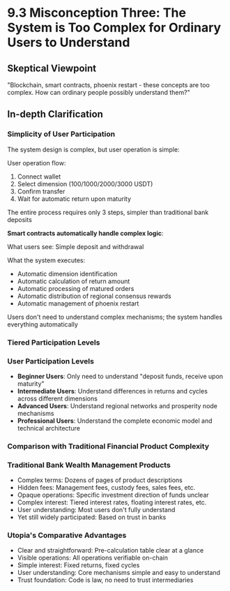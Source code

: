# 9.3 Misconception Three: The System is Too Complex for Ordinary Users to Understand

## Skeptical Viewpoint
"Blockchain, smart contracts, phoenix restart - these concepts are too complex. How can ordinary people possibly understand them?"

## In-depth Clarification

### Simplicity of User Participation

The system design is complex, but user operation is simple:

User operation flow:

1. Connect wallet
2. Select dimension (100/1000/2000/3000 USDT)
3. Confirm transfer
4. Wait for automatic return upon maturity

The entire process requires only 3 steps, simpler than traditional bank deposits

**Smart contracts automatically handle complex logic**:

What users see: Simple deposit and withdrawal

What the system executes:

- Automatic dimension identification
- Automatic calculation of return amount
- Automatic processing of matured orders
- Automatic distribution of regional consensus rewards
- Automatic management of phoenix restart

Users don't need to understand complex mechanisms; the system handles everything automatically

### Tiered Participation Levels

### User Participation Levels
- **Beginner Users**: Only need to understand "deposit funds, receive upon maturity"
- **Intermediate Users**: Understand differences in returns and cycles across different dimensions
- **Advanced Users**: Understand regional networks and prosperity node mechanisms
- **Professional Users**: Understand the complete economic model and technical architecture

### Comparison with Traditional Financial Product Complexity

### Traditional Bank Wealth Management Products
- Complex terms: Dozens of pages of product descriptions
- Hidden fees: Management fees, custody fees, sales fees, etc.
- Opaque operations: Specific investment direction of funds unclear
- Complex interest: Tiered interest rates, floating interest rates, etc.
- User understanding: Most users don't fully understand
- Yet still widely participated: Based on trust in banks

### Utopia's Comparative Advantages
- Clear and straightforward: Pre-calculation table clear at a glance
- Visible operations: All operations verifiable on-chain
- Simple interest: Fixed returns, fixed cycles
- User understanding: Core mechanisms simple and easy to understand
- Trust foundation: Code is law, no need to trust intermediaries